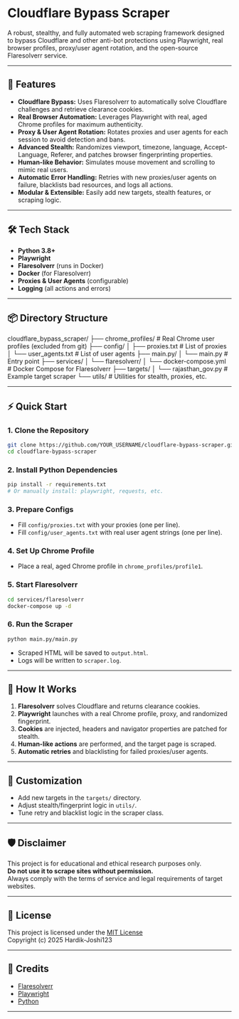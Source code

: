# Cloudflare Bypass Scraper

A robust, stealthy, and fully automated web scraping framework designed to bypass Cloudflare and other anti-bot protections using Playwright, real browser profiles, proxy/user agent rotation, and the open-source Flaresolverr service.

---

## 🚀 Features

- **Cloudflare Bypass:** Uses Flaresolverr to automatically solve Cloudflare challenges and retrieve clearance cookies.
- **Real Browser Automation:** Leverages Playwright with real, aged Chrome profiles for maximum authenticity.
- **Proxy & User Agent Rotation:** Rotates proxies and user agents for each session to avoid detection and bans.
- **Advanced Stealth:** Randomizes viewport, timezone, language, Accept-Language, Referer, and patches browser fingerprinting properties.
- **Human-like Behavior:** Simulates mouse movement and scrolling to mimic real users.
- **Automatic Error Handling:** Retries with new proxies/user agents on failure, blacklists bad resources, and logs all actions.
- **Modular & Extensible:** Easily add new targets, stealth features, or scraping logic.

---

## 🛠️ Tech Stack

- **Python 3.8+**
- **Playwright**
- **Flaresolverr** (runs in Docker)
- **Docker** (for Flaresolverr)
- **Proxies & User Agents** (configurable)
- **Logging** (all actions and errors)

---

## 📦 Directory Structure
cloudflare_bypass_scraper/
├── chrome_profiles/ # Real Chrome user profiles (excluded from git)
├── config/
│ ├── proxies.txt # List of proxies
│ └── user_agents.txt # List of user agents
├── main.py/
│ └── main.py # Entry point
├── services/
│ └── flaresolverr/
│ └── docker-compose.yml # Docker Compose for Flaresolverr
├── targets/
│ └── rajasthan_gov.py # Example target scraper
└── utils/ # Utilities for stealth, proxies, etc.

---

## ⚡ Quick Start

### 1. **Clone the Repository**
```sh
git clone https://github.com/YOUR_USERNAME/cloudflare-bypass-scraper.git
cd cloudflare-bypass-scraper
```

### 2. **Install Python Dependencies**
```sh
pip install -r requirements.txt
# Or manually install: playwright, requests, etc.
```

### 3. **Prepare Configs**
- Fill `config/proxies.txt` with your proxies (one per line).
- Fill `config/user_agents.txt` with real user agent strings (one per line).

### 4. **Set Up Chrome Profile**
- Place a real, aged Chrome profile in `chrome_profiles/profile1`.

### 5. **Start Flaresolverr**
```sh
cd services/flaresolverr
docker-compose up -d
```

### 6. **Run the Scraper**
```sh
python main.py/main.py
```

- Scraped HTML will be saved to `output.html`.
- Logs will be written to `scraper.log`.

---

## 🧠 How It Works

1. **Flaresolverr** solves Cloudflare and returns clearance cookies.
2. **Playwright** launches with a real Chrome profile, proxy, and randomized fingerprint.
3. **Cookies** are injected, headers and navigator properties are patched for stealth.
4. **Human-like actions** are performed, and the target page is scraped.
5. **Automatic retries** and blacklisting for failed proxies/user agents.

---

## 📝 Customization

- Add new targets in the `targets/` directory.
- Adjust stealth/fingerprint logic in `utils/`.
- Tune retry and blacklist logic in the scraper class.

---

## 🛡️ Disclaimer

This project is for educational and ethical research purposes only.  
**Do not use it to scrape sites without permission.**  
Always comply with the terms of service and legal requirements of target websites.

---

## 📄 License

This project is licensed under the [MIT License](./LICENSE)  
Copyright (c) 2025 Hardik-Joshi123

---

## 🙏 Credits

- [Flaresolverr](https://github.com/FlareSolverr/FlareSolverr)
- [Playwright](https://playwright.dev/)
- [Python](https://www.python.org/)

---
